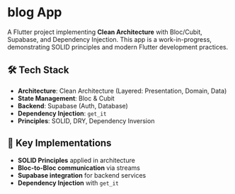 # blog App

A Flutter project implementing **Clean Architecture** with Bloc/Cubit, Supabase, and Dependency Injection. This app is a work-in-progress, demonstrating SOLID principles and modern Flutter development practices.

## 🛠️ Tech Stack
- **Architecture**: Clean Architecture (Layered: Presentation, Domain, Data)
- **State Management**: Bloc & Cubit
- **Backend**: Supabase (Auth, Database)
- **Dependency Injection**: `get_it`
- **Principles**: SOLID, DRY, Dependency Inversion


## 🔧 Key Implementations
- **SOLID Principles** applied in architecture
- **Bloc-to-Bloc communication** via streams
- **Supabase integration** for backend services
- **Dependency Injection** with `get_it`

